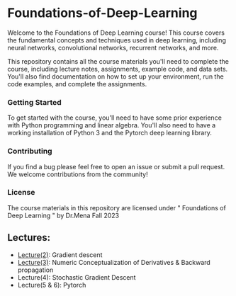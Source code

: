 # Foundations-of-Deep-Learning
 Welcome to the Foundations of Deep Learning course! This course covers the fundamental concepts and techniques used in deep learning, including neural networks, convolutional networks, recurrent networks, and more.

This repository contains all the course materials you'll need to complete the course, including lecture notes, assignments, example code, and data sets. You'll also find documentation on how to set up your environment, run the code examples, and complete the assignments.

### Getting Started
To get started with the course, you'll need to have some prior experience with Python programming and linear algebra. You'll also need to have a working installation of Python 3 and the Pytorch deep learning library. 


### Contributing
If you find a bug please feel free to open an issue or submit a pull request. We welcome contributions from the community!


### License
The course materials in this repository are licensed under " Foundations of Deep Learning " by Dr.Mena Fall 2023

## Lectures:
* [Lecture(2)](https://github.com/Youssef-Ashraf71/Foundations-of-Deep-Learning/tree/main/Lecture%202): Gradient descent
* [Lecture(3)](https://github.com/Youssef-Ashraf71/Foundations-of-Deep-Learning/tree/main/Lecture%203): Numeric Conceptualization of Derivatives & Backward propagation
* Lecture(4): Stochastic Gradient Descent 
* Lecture(5 & 6): Pytorch 

